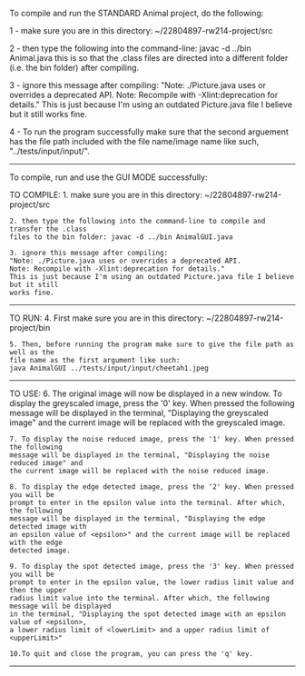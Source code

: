 To compile and run the STANDARD Animal project, do the following:

1 - make sure you are in this directory: ~/22804897-rw214-project/src

2 - then type the following into the command-line: javac -d ../bin Animal.java
    this is so that the .class files are directed into a different folder (i.e. the bin folder)
    after compiling.

3 - ignore this message after compiling: 
"Note: ./Picture.java uses or overrides a deprecated API.
 Note: Recompile with -Xlint:deprecation for details."
 This is just because I'm using an outdated Picture.java file I believe but it still works fine.

4 - To run the program successfully make sure that the second arguement has the file path included with the file name/image name like such, "../tests/input/input/<file name>".

-------------------------------------------------------------------------------------------------

To compile, run and use the GUI MODE successfully:

TO COMPILE: 
	1. make sure you are in this directory: ~/22804897-rw214-project/src

	2. then type the following into the command-line to compile and transfer the .class 
	files to the bin folder: javac -d ../bin AnimalGUI.java

	3. ignore this message after compiling: 
	"Note: ./Picture.java uses or overrides a deprecated API.
 	Note: Recompile with -Xlint:deprecation for details."
 	This is just because I'm using an outdated Picture.java file I believe but it still 
 	works fine.
-----------------------------------------------------------------------------------------------
TO RUN: 
 	4. First make sure you are in this directory: ~/22804897-rw214-project/bin
 
 	5. Then, before running the program make sure to give the file path as well as the 
 	file name as the first argument like such: 
 	java AnimalGUI ../tests/input/input/cheetah1.jpeg
-----------------------------------------------------------------------------------------------
TO USE: 
	6. The original image will now be displayed in a new window. To display the greyscaled 
	image, press the '0' key. When pressed the following message will be displayed in the 
	terminal, "Displaying the greyscaled image" and the current image will be replaced 
	with the greyscaled image.
 
	7. To display the noise reduced image, press the '1' key. When pressed the following 
	message will be displayed in the terminal, "Displaying the noise reduced image" and 
	the current image will be replaced with the noise reduced image.

	8. To display the edge detected image, press the '2' key. When pressed you will be 
	prompt to enter in the epsilon value into the terminal. After which, the following 
	message will be displayed in the terminal, "Displaying the edge detected image with
	an epsilon value of <epsilon>" and the current image will be replaced with the edge 
	detected image.

	9. To display the spot detected image, press the '3' key. When pressed you will be 
	prompt to enter in the epsilon value, the lower radius limit value and then the upper
	radius limit value into the terminal. After which, the following message will be displayed
	in the terminal, "Displaying the spot detected image with an epsilon value of <epsilon>, 
	a lower radius limit of <lowerLimit> and a upper radius limit of <upperLimit>"
	
	10.To quit and close the program, you can press the 'q' key.
-----------------------------------------------------------------------------------------------
